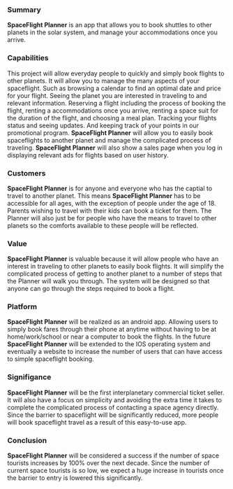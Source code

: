 
### Summary
**SpaceFlight Planner** is an app that allows you to book shuttles to other planets in the solar system, and manage your accommodations once you arrive.

### Capabilities
This project will allow everyday people to quickly and simply book flights to other planets.
It will allow you to manage the many aspects of your spaceflight.
Such as browsing a calendar to find an optimal date and price for your flight.
Seeing the planet you are interested in traveling to and relevant information.
Reserving a flight including the process of booking the flight, renting a accommodations once you arrive, renting a space suit for the duration of the flight, and choosing a meal plan.
Tracking your flights status and seeing updates.
And keeping track of your points in our promotional program.
**SpaceFlight Planner** will allow you to easily book spaceflights to another planet and manage the complicated process of traveling.
**SpaceFlight Planner** will also show a sales page when you log in displaying relevant ads for flights based on user history.

### Customers
**SpaceFlight Planner** is for anyone and everyone who has the captial to travel to another planet.
This means **SpaceFlight Planner** has to be accessible for all ages, with the exception of people under the age of 18.
Parents wishing to travel with their kids can book a ticket for them.
The Planner will also just be for people who have the means to travel to other planets so the comforts available to these people will be reflected.

### Value
**SpaceFlight Planner** is valuable because it will allow people who have an interest in traveling to other planets to easily book flights.
It will simplify the complicated process of getting to another planet to a number of steps that the Planner will walk you through.
The system will be designed so that anyone can go through the steps required to book a flight.

### Platform
**SpaceFlight Planner** will be realized as an android app.
Allowing users to simply book fares through their phone at anytime without having to be at home/work/school or near a computer to book the flights.
In the future **SpaceFlight Planner** will be extended to the IOS operating system and eventually a website to increase the number of users that can have access to simple spaceflight booking.

### Signifigance
**SpaceFlight Planner** will be the first interplanetary commercial ticket seller.
It will also have a focus on simplicity and avoiding the extra time it takes to complete the complicated process of contacting a space agency directly.
Since the barrier to spaceflight will be significantly reduced, more people will book spaceflight travel as a result of this easy-to-use app.

### Conclusion
**SpaceFlight Planner** will be considered a success if the number of space tourists increases by 100% over the next decade.
Since the number of current space tourists is so low, we expect a huge increase in tourists once the barrier to entry is lowered this significantly.